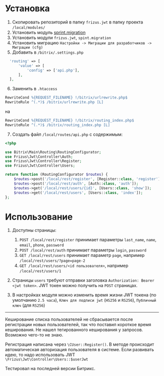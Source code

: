 # Установка
1. Скопировать репозиторий в папку `frizus.jwt` в папку проекта `/local/modules/`
2. Установить модуль [sprint.migration](https://github.com/andreyryabin/sprint.migration)
3. Установить модули `frizus.jwt`, `spint.migration`
4. Установить миграцию `Настройки -> Миграции для разработчиков -> Миграции (cfg)`
5. Добавить в `/bitrix/.settings.php`
```php
  'routing' => [
      'value' => [
          'config' => ['api.php'],
      ],
  ],
```
6. Заменить в `.htaccess`
```apache
RewriteCond %{REQUEST_FILENAME} !/bitrix/urlrewrite.php$
RewriteRule ^(.*)$ /bitrix/urlrewrite.php [L]
```
на
```apache
RewriteCond %{REQUEST_FILENAME} !/bitrix/routing_index.php$
RewriteRule ^(.*)$ /bitrix/routing_index.php [L]
```
7. Создать файл `/local/routes/api.php` с содержимым:
```php
<?php

use Bitrix\Main\Routing\RoutingConfigurator;
use Frizus\Jwt\Controller\Auth;
use Frizus\Jwt\Controller\Register;
use Frizus\Jwt\Controller\Users;

return function (RoutingConfigurator $routes) {
    $routes->post('/local/rest/register', [Register::class, 'register']);
    $routes->post('/local/rest/auth', [Auth::class, 'auth']);
    $routes->get('/local/rest/users/{id}', [Users::class, 'show']);
    $routes->get('/local/rest/users', [Users::class, 'index']);
};
```
# Использование
1. Доступны страницы:
   1. `POST /local/rest/register` принимает параметры `last_name`, `name`, `email`, `phone`, `password`
   2. `POST /local/rest/auth` принимает параметры `login`, `password`
   3. `GET /local/rest/users` принимает параметр `page`, например `/local/rest/users/?page=page-2`
   4. `GET /local/rest/users/<id пользователя>`, например `/local/rest/users/1`
2. Страницы `users` требуют отправки заголовка `Authorization: Bearer <jwt token>`. JWT токен можно получить на `POST` страницах.
  

2. В настройках модуля можно изменить время жизни JWT токена (по умолчанию `2.5 часа`), `Ключ для подписи jwt` (`HS256` и `RS256`), `Публичный ключ` (для `RS256`)
---

Кеширование списка пользователей не сбрасывается после регистрации новых пользователей, так что поставил короткое время кеширования. Не нашел тегированного кеширования у запросов. Возможно чего-то не знаю.

Регистрация написана через `\CUser::Register()`. В методе происходит автоматическая авторизация пользователя в системе. Если развивать идею, то надо использовать JWT `\Frizus\Jwt\Controller\Users::$userJwt`

Тестировал на последней версии Битрикс.
